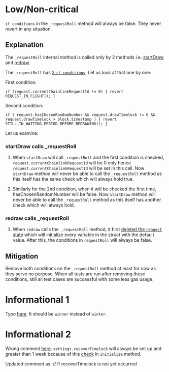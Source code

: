 # Low/Non-critical
`if conditions` in the `_requestRoll` method will always be false. They never revert in any situation.

## Explanation

The `_requestRoll` internal method is called only by 2 methods i.e. [startDraw](https://github.com/code-423n4/2022-12-forgeries/blob/main/src/VRFNFTRandomDraw.sol#L183) and [redraw](https://github.com/code-423n4/2022-12-forgeries/blob/main/src/VRFNFTRandomDraw.sol#L212).

The `_requestRoll` has [2 `if conditions`](https://github.com/code-423n4/2022-12-forgeries/blob/main/src/VRFNFTRandomDraw.sol#L144). Let us look at that one by one.

First condition:

`if (request.currentChainlinkRequestId != 0) {
            revert REQUEST_IN_FLIGHT();
 }`

Second condition:

`if (
            request.hasChosenRandomNumber &&
            request.drawTimelock != 0 &&
            request.drawTimelock > block.timestamp
        ) {
            revert STILL_IN_WAITING_PERIOD_BEFORE_REDRAWING();
 }`

Let us examine:

### startDraw calls _requestRoll

1. When `startDraw` will call `_requestRoll` and the first condition is checked, `request.currentChainlinkRequestId` will be 0 only hence `request.currentChainlinkRequestId` will be set in this call. Now `startDraw` method will never be able to call the `_requestRoll` method as this itself has the same check which will always hold true.

2. Similarly for the 2nd condition, when it will be checked the first time, hasChosenRandomNumber will be false. Now `startDraw` method will never be able to call the `_requestRoll` method as this itself has another check which will always hold.

### redraw calls _requestRoll

1. When `redraw` calls the` _requestRoll` method, it first [deleted the `request` state](https://github.com/code-423n4/2022-12-forgeries/blob/main/src/VRFNFTRandomDraw.sol#L209) which will initialize every variable in the struct with the default value. After this, the conditions in `requestRoll` will always be false.


## Mitigation
Remove both conditions on the `_requestRoll` method at least for now as they serve no purpose. When all tests are run after removing these conditions, still all test cases are successful with some less gas usage.


# Informational 1
Typo [here](https://github.com/code-423n4/2022-12-forgeries/blob/main/src/VRFNFTRandomDraw.sol#L294). It should be `winner` instead of `winter`.

# Informational 2
Wrong comment [here](https://github.com/code-423n4/2022-12-forgeries/blob/main/src/VRFNFTRandomDraw.sol#L305).
`settings.recoverTimelock` will always be set up and greater than 1 week because of this [check](https://github.com/code-423n4/2022-12-forgeries/blob/main/src/VRFNFTRandomDraw.sol#L90) in `initialize` method.

Updated comment as: // If recoverTimelock is not yet occurred
